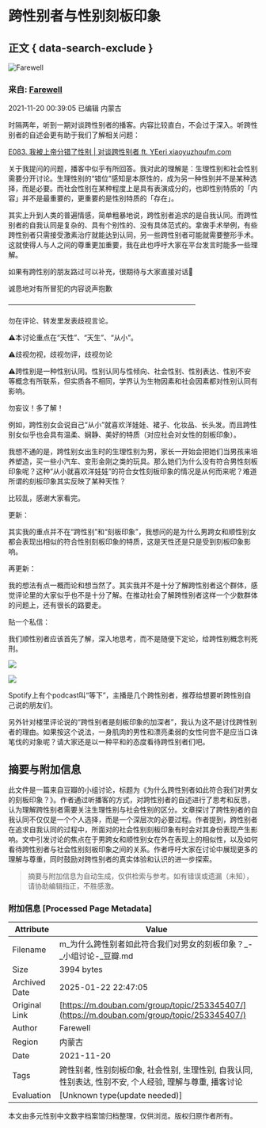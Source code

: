 # 跨性别者与性别刻板印象

## 正文 { data-search-exclude }


![Farewell](https://img1.doubanio.com/icon/up231183201-10.jpg)

### 来自: [Farewell](https://www.douban.com/people/231183201/)

2021-11-20 00:39:05 已编辑 内蒙古

时隔两年，听到一期对谈跨性别者的播客。内容比较直白，不会过于深入。听跨性别者的自述会更有助于我们了解相关问题：

[E083. 我被上帝分错了性别 | 对谈跨性别者 ft. YEeri xiaoyuzhoufm.com](https://www.douban.com/link2/?url=https%3A%2F%2Fwww.xiaoyuzhoufm.com%2Fepisode%2F65019bb0bbe351e616da0eb3&link2key=ef275d8f3b)

关于我提问的问题，播客中似乎有所回答。我对此的理解是：生理性别和社会性别需要分开讨论。生理性别的“错位”感知是本原性的，成为另一种性别并不是某种选择，而是必要。而社会性别在某种程度上是具有表演成分的，也即性别特质的「内容」并不是最重要的，更重要的是性别特质的「存在」。

其实上升到人类的普遍情感，简单粗暴地说，跨性别者追求的是自我认同。而跨性别者的自我认同是复杂的、具有个别性的、没有具体范式的。拿做手术举例，有些跨性别者只需接受激素治疗就能达到认同，另一些跨性别者可能就需要整形手术。这就使得人与人之间的尊重更加重要，我在此也呼吁大家在平台发言时能多一些理解。

如果有跨性别的朋友路过可以补充，很期待与大家直接对话🙏

诚恳地对有所冒犯的内容说声抱歉

———————————————————————————

勿在评论、转发里发表歧视言论。

⚠️本讨论重点在“天性”、“天生”、“从小”。

⚠️歧视勿视，歧视勿评，歧视勿论

⚠️跨性别是一种性别认同。性别认同与性倾向、社会性别、性别表达、性别不安等概念有所联系，但实质各不相同，学界认为生物因素和社会因素都对性别认同有影响。

勿妄议！多了解！

例如，跨性别女会说自己“从小”就喜欢洋娃娃、裙子、化妆品、长头发。而且跨性别女似乎也会具有温柔、娴静、美好的特质（对应社会对女性的刻板印象）。

我想不通的是，跨性别女出生时的生理性别为男，家长一开始会把她们当男孩来培养塑造，买一些小汽车、变形金刚之类的玩具。那么她们为什么没有符合男性刻板印象呢？这种“从小就喜欢洋娃娃”的符合女性刻板印象的情况是从何而来呢？难道所谓的刻板印象其实反映了某种天性？

比较乱，感谢大家看完。

更新：

其实我的重点并不在“跨性别”和“刻板印象”，我想问的是为什么男跨女和顺性别女都会表现出相似的符合性别刻板印象的特质，这是天性还是只是受到刻板印象影响。

再更新：

我的想法有点一概而论和想当然了。其实我并不是十分了解跨性别者这个群体，感觉评论里的大家似乎也不是十分了解。在推动社会了解跨性别者这样一个少数群体的问题上，还有很长的路要走。

贴一个私信：

我们顺性别者应该首先了解，深入地思考，而不是随便下定论，给跨性别概念判死刑。

![](https://img3.doubanio.com/view/group_topic/l/public/p510973292.webp)

![](https://img3.doubanio.com/view/group_topic/l/public/p554974227.webp)

Spotify上有个podcast叫“等下”，主播是几个跨性别者，推荐给想要听跨性别自己说的朋友们。

另外针对楼里评论说的“跨性别者是刻板印象的加深者”，我认为这不是讨伐跨性别者的理由。如果按这个说法，一身肌肉的男性和漂亮柔弱的女性何尝不是应当口诛笔伐的对象呢？请大家还是以一种平和的态度看待跨性别者们吧。
<!-- tcd_original_link https://m.douban.com/group/topic/253345407/ -->


## 摘要与附加信息

<!-- tcd_abstract -->
此文件是一篇来自豆瓣的小组讨论，标题为《为什么跨性别者如此符合我们对男女的刻板印象？》。作者通过听播客的方式，对跨性别者的自述进行了思考和反思，认为理解跨性别者需要关注生理性别与社会性别的区分。文章探讨了跨性别者的自我认同不仅仅是一个个人选择，而是一个深层次的必要过程。作者提到，跨性别者在追求自我认同的过程中，所面对的社会性别刻板印象有时会对其身份表现产生影响。文中引发讨论的焦点在于男跨女和顺性别女在外在表现上的相似性，以及如何看待跨性别者与社会性别刻板印象之间的关系。作者呼吁大家在讨论中展现更多的理解与尊重，同时鼓励对跨性别者的真实体验和认识的进一步探索。
<!-- tcd_abstract_end -->

> 摘要与附加信息为自动生成，仅供检索与参考。如有错误或遗漏（未知），请协助编辑指正，不胜感激。

### 附加信息 [Processed Page Metadata]

| Attribute       | Value                                  |
|-----------------|----------------------------------------|
| Filename        | m_为什么跨性别者如此符合我们对男女的刻板印象？_-_小组讨论-_豆瓣.md                             |
| Size            | 3994 bytes                           |
| Archived Date   | 2025-01-22 22:47:05                             |
| Original Link   | [https://m.douban.com/group/topic/253345407/](https://m.douban.com/group/topic/253345407/)                       |
| Author          | Farewell                               |
| Region          | 内蒙古                               |
| Date            | 2021-11-20                                 |
| Tags            | 跨性别者, 性别刻板印象, 社会性别, 生理性别, 自我认同, 性别表达, 性别不安, 个人经验, 理解与尊重, 播客讨论                                 |
| Evaluation            | [Unknown type(update needed)]                                 |
<!-- tcd_table_end -->

本文由多元性别中文数字档案馆归档整理，仅供浏览。版权归原作者所有。

